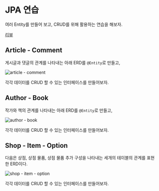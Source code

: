 # JPA 연습

여러 Entity를 만들어 보고, CRUD를 위해 활용하는 연습을 해보자.

[리뷰](review.md)

## Article - Comment

게시글과 댓글의 관계를 나타내는 아래 ERD를 `@Entity`로 만들고,

![article - comment](assets/images/article_comment.png)

각각 데이터를 CRUD 할 수 있는 인터페이스를 만들어보자.

## Author - Book

작가와 책의 관계를 나타내는 아래 ERD를 `@Entity`로 만들고,

![author - book](assets/images/author_book.png)

각각 데이터를 CRUD 할 수 있는 인터페이스를 만들어보자.

## Shop - Item - Option

다음은 상점, 상점 물품, 상점 물품 추가 구성을 나타내는 
세개의 테이블의 관계를 표현한 ERD이다.

![shop - item - option](assets/images/shop_item_option.png)

각각 데이터를 CRUD 할 수 있는 인터페이스를 만들어보자.
